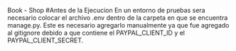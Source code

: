 Book - Shop
#Antes de la Ejecucion
En un entorno de pruebas sera necesario colocar el archivo .env dentro de la carpeta en que se encuentra manage.py. 
Este es necesario agregarlo manualmente ya que fue agregado al gitignore debido a que contiene el PAYPAL_CLIENT_ID y el 
PAYPAL_CLIENT_SECRET. 
 
 
